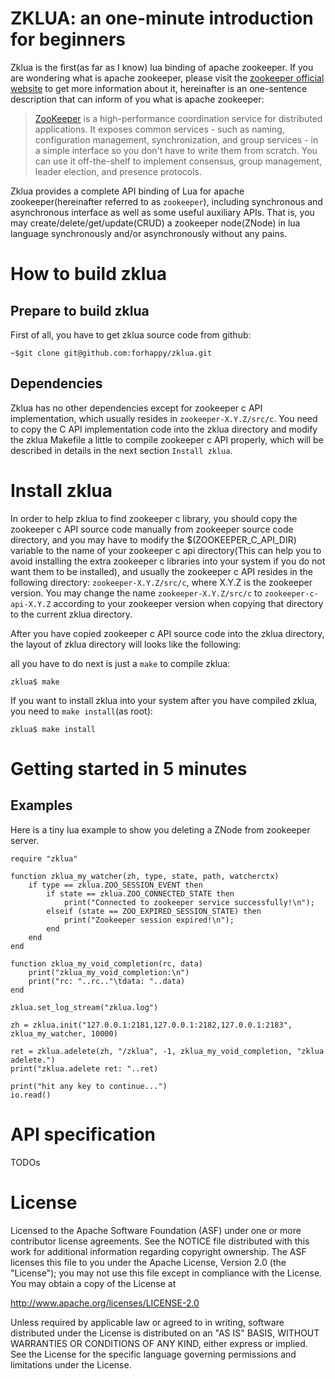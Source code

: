 # ZKLUA: an one-minute introduction for beginners #
Zklua is the first(as far as I know) lua binding of apache zookeeper. If you are wondering what is apache zookeeper, please visit the [zookeeper official website](http://zookeeper.apache.org/ "Apache ZooKeeper") to get more information about it, hereinafter is an one-sentence description that can inform of you what is apache zookeeper: 

> [ZooKeeper](http://zookeeper.apache.org/ "Apache ZooKeeper") is a high-performance coordination service for distributed applications. It exposes common services - such as naming, configuration management, synchronization, and group services - in a simple interface so you don't have to write them from scratch. You can use it off-the-shelf to implement consensus, group management, leader election, and presence protocols.

Zklua provides a complete API binding of Lua for apache zookeeper(hereinafter referred to as `zookeeper`), including synchronous and asynchronous interface as well as some useful auxiliary APIs. That is, you may create/delete/get/update(CRUD) a zookeeper node(ZNode) in lua language synchronously and/or asynchronously without any pains.

# How to build zklua #
## Prepare to build zklua ##
First of all, you have to get zklua source code from github:

    ~$git clone git@github.com:forhappy/zklua.git

## Dependencies ##
Zklua has no other dependencies except for zookeeper c API implementation, which usually resides in `zookeeper-X.Y.Z/src/c`. You need to copy the C API implementation code into the zklua directory and modify the zklua Makefile a little to compile zookeeper c API properly, which will be described in details in the next section `Install zklua`.

# Install zklua #
In order to help zklua to find zookeeper c library, you should copy the zookeeper c API source code manually from zookeeper source code directory, and you may have to modify the $(ZOOKEEPER_C_API_DIR) variable to the name of your zookeeper c api directory(This can help you to avoid installing the extra zookeeper c libraries into your system if you do not want them to be installed), and usually the zookeeper c API resides in the following directory: `zookeeper-X.Y.Z/src/c`, where X.Y.Z is the zookeeper version. You may change the name `zookeeper-X.Y.Z/src/c` to `zookeeper-c-api-X.Y.Z` according to your zookeeper version when copying that directory to the current zklua directory.

After you have copied zookeeper c API source code into the zklua directory, the layout of zklua directory will looks like the following:

    

all you have to do next is just a `make` to compile zklua:

    zklua$ make

If you want to install zklua into your system after you have compiled zklua, you need to `make install`(as root):

    zklua$ make install

# Getting started in 5 minutes #
## Examples ##
Here is a tiny lua example to show you deleting a ZNode from zookeeper server.

    require "zklua"
  
	function zklua_my_watcher(zh, type, state, path, watcherctx)
    	if type == zklua.ZOO_SESSION_EVENT then
        	if state == zklua.ZOO_CONNECTED_STATE then
            	print("Connected to zookeeper service successfully!\n");
         	elseif (state == ZOO_EXPIRED_SESSION_STATE) then
            	print("Zookeeper session expired!\n");
        	end
    	end
	end
	
	function zklua_my_void_completion(rc, data)
   		print("zklua_my_void_completion:\n")
    	print("rc: "..rc.."\tdata: "..data)
	end
	
	zklua.set_log_stream("zklua.log")
	
	zh = zklua.init("127.0.0.1:2181,127.0.0.1:2182,127.0.0.1:2183", zklua_my_watcher, 10000)
	
	ret = zklua.adelete(zh, "/zklua", -1, zklua_my_void_completion, "zklua adelete.")
	print("zklua.adelete ret: "..ret)
	
	print("hit any key to continue...")
	io.read()

# API specification #
TODOs

# License #
Licensed to the Apache Software Foundation (ASF) under one
or more contributor license agreements. See the NOTICE file
distributed with this work for additional information
regarding copyright ownership. The ASF licenses this file
to you under the Apache License, Version 2.0 (the
"License"); you may not use this file except in compliance
with the License. You may obtain a copy of the License at

http://www.apache.org/licenses/LICENSE-2.0

Unless required by applicable law or agreed to in writing, software
distributed under the License is distributed on an "AS IS" BASIS,
WITHOUT WARRANTIES OR CONDITIONS OF ANY KIND, either express or implied.
See the License for the specific language governing permissions and
limitations under the License.
